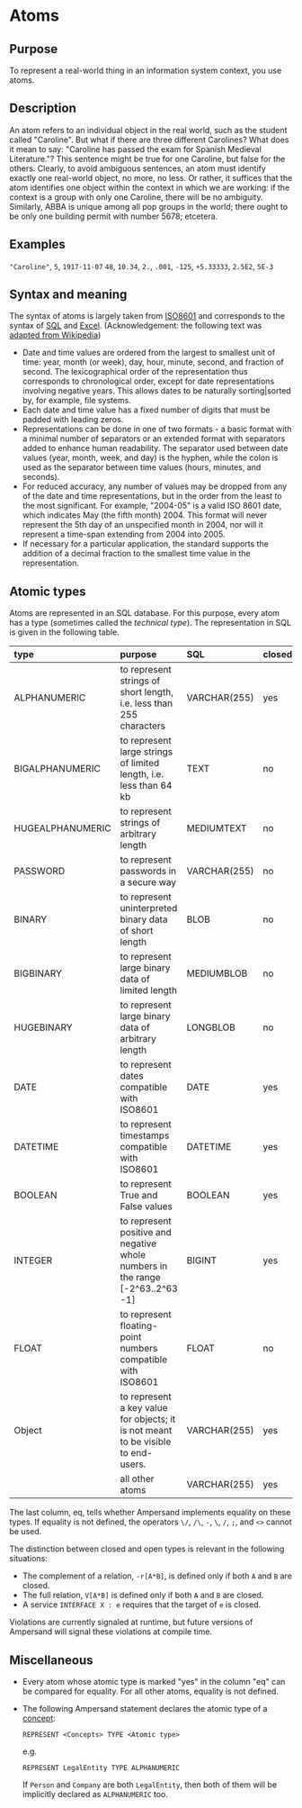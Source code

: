 # Atoms

## Purpose

To represent a real-world thing in an information system context, you use atoms.

## Description

An atom refers to an individual object in the real world, such as the student called "Caroline". But what if there are three different Carolines? What does it mean to say: "Caroline has passed the exam for Spanish Medieval Literature."? This sentence might be true for one Caroline, but false for the others. Clearly, to avoid ambiguous sentences, an atom must identify exactly one real-world object, no more, no less. Or rather, it suffices that the atom identifies one object within the context in which we are working: if the context is a group with only one Caroline, there will be no ambiguity. Similarly, ABBA is unique among all pop groups in the world; there ought to be only one building permit with number 5678; etcetera.

## Examples

`"Caroline"`, `5`, `1917-11-07` `48`, `10.34`, `2.`, `.001`, `-125`, `+5.33333`, `2.5E2`, `5E-3`

## Syntax and meaning

The syntax of atoms is largely taken from [ISO8601](https://www.iso.org/iso-8601-date-and-time-format.html) and corresponds to the syntax of [SQL](https://www.w3schools.com/sql/func_sqlserver_convert.asp) and [Excel](https://support.office.com/en-us/article/format-numbers-as-dates-or-times-418bd3fe-0577-47c8-8caa-b4d30c528309). \(Acknowledgement: the following text was [adapted from Wikipedia](https://en.wikipedia.org/wiki/ISO_8601)\)

* Date and time values are ordered from the largest to smallest unit of time: year, month \(or week\), day, hour, minute, second, and fraction of second. The lexicographical order of the representation thus corresponds to chronological order, except for date representations involving negative years. This allows dates to be naturally sorting\|sorted by, for example, file systems.
* Each date and time value has a fixed number of digits that must be padded with leading zeros.
* Representations can be done in one of two formats - a basic format with a minimal number of separators or an extended format with separators added to enhance human readability. The separator used between date values \(year, month, week, and day\) is the hyphen, while the colon is used as the separator between time values \(hours, minutes, and seconds\).
* For reduced accuracy, any number of values may be dropped from any of the date and time representations, but in the order from the least to the most significant. For example, "2004-05" is a valid ISO 8601 date, which indicates May \(the fifth month\) 2004. This format will never represent the 5th day of an unspecified month in 2004, nor will it represent a time-span extending from 2004 into 2005.
* If necessary for a particular application, the standard supports the addition of a decimal fraction to the smallest time value in the representation.

## Atomic types

Atoms are represented in an SQL database. For this purpose, every atom has a type \(sometimes called the _technical type_\). The representation in SQL is given in the following table.

| type | purpose | SQL | closed | eq |
| :--- | :--- | :--- | :--- | :--- |
| ALPHANUMERIC | to represent strings of short length, i.e. less than 255 characters | VARCHAR\(255\) | yes | yes |
| BIGALPHANUMERIC | to represent large strings of limited length, i.e. less than 64 kb | TEXT | no | yes |
| HUGEALPHANUMERIC | to represent strings of arbitrary length | MEDIUMTEXT | no | no |
| PASSWORD | to represent passwords in a secure way | VARCHAR\(255\) | no | yes |
| BINARY | to represent uninterpreted binary data of short length | BLOB | no | no |
| BIGBINARY | to represent large binary data of limited length | MEDIUMBLOB | no | no |
| HUGEBINARY | to represent large binary data of arbitrary length | LONGBLOB | no | no |
| DATE | to represent dates compatible with ISO8601 | DATE | yes | yes |
| DATETIME | to represent timestamps compatible with ISO8601 | DATETIME | yes | yes |
| BOOLEAN | to represent True and False values | BOOLEAN | yes | yes |
| INTEGER | to represent positive and negative whole numbers in the range \[-2^63..2^63 -1\] | BIGINT | yes | yes |
| FLOAT | to represent floating-point numbers compatible with ISO8601 | FLOAT | no | no |
| Object | to represent a key value for objects; it is not meant to be visible to end-users. | VARCHAR\(255\) | yes | yes |
|  | all other atoms | VARCHAR\(255\) | yes | yes |

The last column, eq, tells whether Ampersand implements equality on these types. If equality is not defined, the operators `\/`, `/\`, `-`, `\`, `/`, `;`, and `<>` cannot be used.

The distinction between closed and open types is relevant in the following situations:

* The complement of a relation, `-r[A*B]`, is defined only if both `A` and `B` are closed.
* The full relation, `V[A*B]` is defined only if both `A` and `B` are closed. 
* A service `INTERFACE X : e` requires that the target of `e` is closed.

Violations are currently signaled at runtime, but future versions of Ampersand will signal these violations at compile time.

## Miscellaneous

* Every atom whose atomic type is marked "yes" in the column "eq" can be compared for equality. For all other atoms, equality is not defined.
* The following Ampersand statement declares the atomic type of a [concept](/ampersand/reference-material/syntax-of-ampersand#the-concept-statement):

  ```text
  REPRESENT <Concepts> TYPE <Atomic type>
  ```

  e.g.

  ```text
  REPRESENT LegalEntity TYPE ALPHANUMERIC
  ```

  If `Person` and `Company` are both `LegalEntity`, then both of them will be implicitly declared as `ALPHANUMERIC` too.

